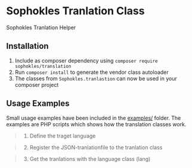 Sophokles Tranlation Class
============================

Sophokles Tranlation Helper

Installation
------------

1. Include as composer dependency using `composer require sophokles/translation`
2. Run `composer install` to generate the vendor class autoloader
3. The classes from `Sophokles.tranlastion` can now be used in your composer project

Usage Examples
--------------

Small usage examples have been included in the [examples/](examples/) folder. The examples are PHP scripts which shows
how the translation classes work.


> 1. Define the traget language

> 2. Register the JSON-tranlationfile to the tranlation class

> 3. Get the tranlations with the language class (lang)

